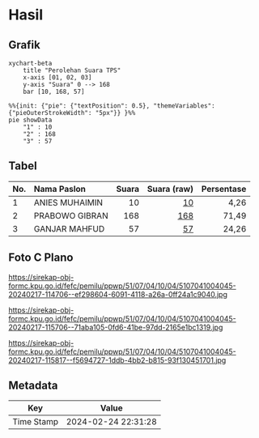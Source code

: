 # Hasil

## Grafik

```mermaid
xychart-beta
    title "Perolehan Suara TPS"
    x-axis [01, 02, 03]
    y-axis "Suara" 0 --> 168
    bar [10, 168, 57]
```

```mermaid
%%{init: {"pie": {"textPosition": 0.5}, "themeVariables": {"pieOuterStrokeWidth": "5px"}} }%%
pie showData
    "1" : 10
    "2" : 168
    "3" : 57
```

## Tabel

| No. | Nama Paslon    | Suara | Suara (raw) | Persentase |
|:--- |:-------------- | -----:| -----------:| ----------:|
| 1   | ANIES MUHAIMIN | 10    | [10][p-1]   | 4,26       |
| 2   | PRABOWO GIBRAN | 168   | [168][p-2]  | 71,49      |
| 3   | GANJAR MAHFUD  | 57    | [57][p-3]   | 24,26      |


[p-1]: https://github.com/gigit-pemilu/pemilu-2024-51-bali/blob/main/pilpres/hitung-suara/sub/51-bali/sub/07-karangasem/sub/04-karangasem/sub/1004-karangasem/sub/045-tps/sub/paslon-1.txt
[p-2]: https://github.com/gigit-pemilu/pemilu-2024-51-bali/blob/main/pilpres/hitung-suara/sub/51-bali/sub/07-karangasem/sub/04-karangasem/sub/1004-karangasem/sub/045-tps/sub/paslon-2.txt
[p-3]: https://github.com/gigit-pemilu/pemilu-2024-51-bali/blob/main/pilpres/hitung-suara/sub/51-bali/sub/07-karangasem/sub/04-karangasem/sub/1004-karangasem/sub/045-tps/sub/paslon-3.txt

## Foto C Plano

https://sirekap-obj-formc.kpu.go.id/fefc/pemilu/ppwp/51/07/04/10/04/5107041004045-20240217-114706--ef298604-6091-4118-a26a-0ff24a1c9040.jpg

https://sirekap-obj-formc.kpu.go.id/fefc/pemilu/ppwp/51/07/04/10/04/5107041004045-20240217-115706--71aba105-0fd6-41be-97dd-2165e1bc1319.jpg

https://sirekap-obj-formc.kpu.go.id/fefc/pemilu/ppwp/51/07/04/10/04/5107041004045-20240217-115817--f5694727-1ddb-4bb2-b815-93f130451701.jpg


## Metadata

| Key        | Value               |
| ---------- | ------------------- |
| Time Stamp | 2024-02-24 22:31:28 |



